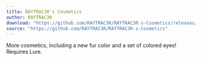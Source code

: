 ```yaml
---
title: RAYTRAC3R's Cosmetics
author: RAYTRAC3R
download: "https://github.com/RAYTRAC3R/RAYTRAC3R-s-Cosmetics/releases/download/V0.2/RAYTRAC3RCosmetics.zip"
source: "https://github.com/RAYTRAC3R/RAYTRAC3R-s-Cosmetics"
---
```


More cosmetics, including a new fur color and a set of colored eyes! Requires Lure.
